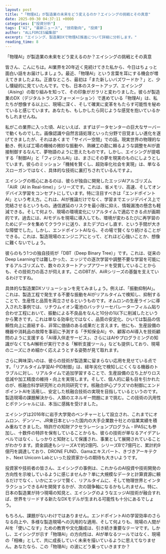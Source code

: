 ```yaml
---
layout: post
title: "「物理AI」が製造業の未来をどう変えるのか？エイシングの挑戦とその真意"
date: 2025-09-30 04:37:11 +0000
categories: ["投資分析"]
tags: ["AI", "最新ニュース", "技術動向", "投資"]
author: "ALLFORCES編集部"
excerpt: "エイシング、製造業DXで物理AI推進について詳細に分析します。"
reading_time: 8
---
```


「物理AI」が製造業の未来をどう変えるのか？エイシングの挑戦とその真意

皆さん、こんにちは。AI業界を20年近く見続けてきた私から、今日はちょっと面白い話をお届けしましょう。最近、「物理AI」という言葉を耳にする機会が増えてきましたよね。正直なところ、最初は「また新しいバズワードか？」と、少し懐疑的に見ていたんです。でも、日本のスタートアップ、エイシング（Aising）の取り組みを知って、その印象がガラリと変わりました。彼らが製造業のDX（デジタルトランスフォーメーション）で進めている「物理AI」は、私たちが想像する以上に、現場に深く、そして確実に変革をもたらす可能性を秘めていると感じています。あなたも、もしかしたら同じような感覚を抱いているかもしれませんね。

私がこの業界に入った頃、AIといえば、まずはデータセンターの巨大なサーバーで動くものでした。画像認識や自然言語処理といった分野で目覚ましい進化を遂げてきましたが、それはあくまで「サイバー空間」での話。現実世界の物理的な動き、例えば工場の機械の微妙な振動や、熟練工の勘に頼るような調整をAIが直接制御するなんて、夢物語のように思えたものです。しかし、エイシングが提唱する「制御AI」と「フィジカルAI」は、まさにその夢を現実のものにしようとしています。彼らのミッション「機械を賢くし、超効率化社会を実現」は、単なるスローガンではなく、具体的な技術に裏打ちされているんですよ。

エイシングの核心にあるのは、彼らが独自に開発したエッジAIアルゴリズム「AiiR（AI in Real-time）」シリーズです。これは、省メモリ、高速、そしてオンデバイス学習をコンセプトにしています。特に注目すべきは「エンドポイントAI」という考え方。これは、AIが推論だけでなく、学習までエッジデバイス上で完結させるというもの。通信遅延のリスクを最小限に抑え、情報漏洩の懸念も軽減できる。そして何より、現場の環境変化にリアルタイムで適応できる点が画期的です。過去には、AIモデルを現場に導入しても、環境が変わるたびに再学習のためにデータを集めてクラウドに送り、またデプロイし直す、という手間が大きな障壁でした。しかし、エンドポイントAIなら、その場で賢くなり続けることができる。これは、製造現場のエンジニアにとって、どれほど心強いことか、想像に難くないでしょう。

彼らのもう1つの独自技術が「DBT（Deep Binary Tree）」です。これは、従来のDeep Learningでは難しかった、エッジでの逐次学習や調整不要な学習を可能にするアルゴリズムで、数々のスタートアップアワードを受賞していることからも、その技術力の高さが伺えます。このDBTが、AiiRシリーズの基盤を支えているわけですね。

具体的な製造業DXソリューションを見てみましょう。例えば、「振動抑制AI」。これは、製造工程で発生する不要な振動をAIがリアルタイムで検知し、抑制することで、生産性と品質を両立させるというものです。オムロンの生産ラインに導入された事例では、リチウムイオン電池のバッテリーセパレーターフィルム貼り合わせ工程において、振動による不良品をなんと10分の1以下に削減したというから驚きです。これは単なる効率化ではなく、品質の安定化、ひいては製品の信頼性向上に直結する、非常に価値のある成果だと言えます。他にも、生産設備の機器や消耗品の故障を事前に予測する「予知保全AI」や、顧客のAI導入を技術顧問のように支援する「AI導入伴走サービス」、さらにはAIやプログラミングの知識がなくてもAI解析が実行できる「解析支援ツール」なども提供しており、現場のニーズにきめ細かく応えようとする姿勢が見て取れます。

さらに興味深いのは、彼らの技術が製造業に留まらない応用を見せている点です。「リアルタイム学習AI-PID制御」は、経年劣化で検知しにくくなる機器のトラブルに対し、リアルタイムで追加学習することで、生産設備の立ち上がりロス低減や加工精度の維持・向上を実現します。そして、個人的に最も目を引かれたのが、核融合科学研究所との共同研究です。核融合炉心プラズマの制御にエンドポイントAIを活用し、安定した核融合技術の実現を目指しているというのです。製造現場の課題解決から、人類のエネルギー問題にまで挑む。この技術の汎用性とポテンシャルには、本当に感銘を受けました。

エイシングは2016年に岩手大学発のベンチャーとして設立され、これまでにオムロン、デンソー、JR東日本といった国内の大手企業数十社との協業実績を積み重ねてきました。特許庁の知財アクセラレーションプログラム・IPASにも参加し、十数件の特許を保有していることからも、彼らの技術が単なるアイデアレベルではなく、しっかりと知財として保護され、事業として展開されていることがわかります。資金調達もシリーズAで約2億円、シリーズBで7億円と、累計約9億円を調達しており、DRONE FUND、Gamaエキスパート、きづきアーキテクト、Next Unicorn Labといった投資家からの期待も大きいようです。

投資家や技術者の皆さん、エイシングの事例は、これからのAI投資や技術開発の方向性を示唆しているように感じませんか？単に大規模なデータと計算資源に頼るだけでなく、いかにエッジで賢く、リアルタイムに、そして物理世界とインタラクションできるAIを開発するかが、次の競争軸になるかもしれません。特に、日本の製造業が持つ現場の知見と、エイシングのようなエッジAI技術が融合すれば、世界をリードする新たなDXモデルが生まれる可能性も十分にあるでしょう。

もちろん、課題がないわけではありません。エンドポイントAIの学習効率のさらなる向上や、多様な製造現場への汎用的な適用、そして何よりも、現場の人間がAIを「使いこなす」ための教育や文化醸成は、引き続き重要なテーマです。しかし、エイシングが示す「物理AI」の方向性は、AIが単なるツールではなく、現場の「相棒」として、共に成長していく未来を描いているように思えてなりません。あなたなら、この「物理AI」の波にどう乗っていきますか？

